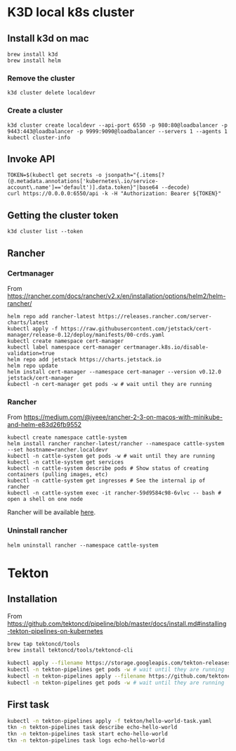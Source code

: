 # K3D local k8s cluster

## Install k3d on mac

```shell
brew install k3d
brew install helm
```

### Remove the cluster

```shell
k3d cluster delete localdevr
```

### Create a cluster

```shell
k3d cluster create localdevr --api-port 6550 -p 980:80@loadbalancer -p 9443:443@loadbalancer -p 9999:9090@loadbalancer --servers 1 --agents 1
kubectl cluster-info
```

## Invoke API

```shell
TOKEN=$(kubectl get secrets -o jsonpath="{.items[?(@.metadata.annotations['kubernetes\.io/service-account\.name']=='default')].data.token}"|base64 --decode)
curl https://0.0.0.0:6550/api -k -H "Authorization: Bearer ${TOKEN}"
```

## Getting the cluster token

```shell
k3d cluster list --token
```

## Rancher

### Certmanager

From https://rancher.com/docs/rancher/v2.x/en/installation/options/helm2/helm-rancher/

```shell
helm repo add rancher-latest https://releases.rancher.com/server-charts/latest
kubectl apply -f https://raw.githubusercontent.com/jetstack/cert-manager/release-0.12/deploy/manifests/00-crds.yaml
kubectl create namespace cert-manager
kubectl label namespace cert-manager certmanager.k8s.io/disable-validation=true
helm repo add jetstack https://charts.jetstack.io
helm repo update
helm install cert-manager --namespace cert-manager --version v0.12.0  jetstack/cert-manager
kubectl -n cert-manager get pods -w # wait until they are running
```

### Rancher

From https://medium.com/@jyeee/rancher-2-3-on-macos-with-minikube-and-helm-e83d26fb9552

```shell
kubectl create namespace cattle-system
helm install rancher rancher-latest/rancher --namespace cattle-system --set hostname=rancher.localdevr
kubectl -n cattle-system get pods -w # wait until they are running 
kubectl -n cattle-system get services
kubectl -n cattle-system describe pods # Show status of creating containers (pulling images, etc)
kubectl -n cattle-system get ingresses # See the internal ip of rancher
kubectl -n cattle-system exec -it rancher-59d9584c98-6vlvc -- bash # open a shell on one node
```

Rancher will be available [here](https://localhost:9443).

### Uninstall rancher

```shell
helm uninstall rancher --namespace cattle-system
```

# Tekton

## Installation

From https://github.com/tektoncd/pipeline/blob/master/docs/install.md#installing-tekton-pipelines-on-kubernetes

```bash
brew tap tektoncd/tools
brew install tektoncd/tools/tektoncd-cli
```

```bash
kubectl apply --filename https://storage.googleapis.com/tekton-releases/pipeline/latest/release.yaml
kubectl -n tekton-pipelines get pods -w # wait until they are running 
kubectl -n tekton-pipelines apply --filename https://github.com/tektoncd/dashboard/releases/download/v0.2.0/release.yaml
kubectl -n tekton-pipelines get pods -w # wait until they are running
```

## First task

```bash
kubectl -n tekton-pipelines apply -f tekton/hello-world-task.yaml
tkn -n tekton-pipelines task describe echo-hello-world
tkn -n tekton-pipelines task start echo-hello-world
tkn -n tekton-pipelines task logs echo-hello-world
```